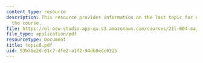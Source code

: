 ```yaml
---
content_type: resource
description: This resource provides information on the last topic for discussion for
  the course.
file: https://ol-ocw-studio-app-qa.s3.amazonaws.com/courses/21l-004-major-poets-fall-2001/53b36e2d61c7dfe2a1f294db8edc622b_topic8.pdf
file_type: application/pdf
resourcetype: Document
title: topic8.pdf
uid: 53b36e2d-61c7-dfe2-a1f2-94db8edc622b
---
```

